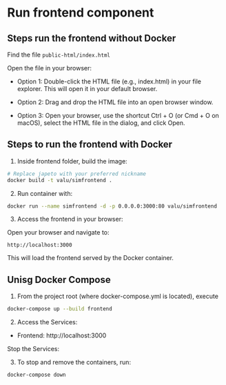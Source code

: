 # Run frontend component

## Steps run the frontend without Docker

Find the file `public-html/index.html`

Open the file in your browser:

- Option 1:
  Double-click the HTML file (e.g., index.html) in your file explorer. This will open it in your default browser.

- Option 2:
  Drag and drop the HTML file into an open browser window.

- Option 3:
  Open your browser, use the shortcut Ctrl + O (or Cmd + O on macOS), select the HTML file in the dialog, and click Open.


## Steps to run the frontend with Docker

1. Inside frontend folder, build the image:

```bash
# Replace japeto with your preferred nickname
docker build -t valu/simfrontend .
```

2. Run container with:

```bash
docker run --name simfrontend -d -p 0.0.0.0:3000:80 valu/simfrontend
```

3. Access the frontend in your browser:

Open your browser and navigate to:

```plaintext
http://localhost:3000
```

This will load the frontend served by the Docker container.

## Unisg Docker Compose

1. From the project root (where docker-compose.yml is located), execute

```bash
docker-compose up --build frontend
```

2. Access the Services:

- Frontend: http://localhost:3000

Stop the Services:

3. To stop and remove the containers, run:

```bash
docker-compose down
```